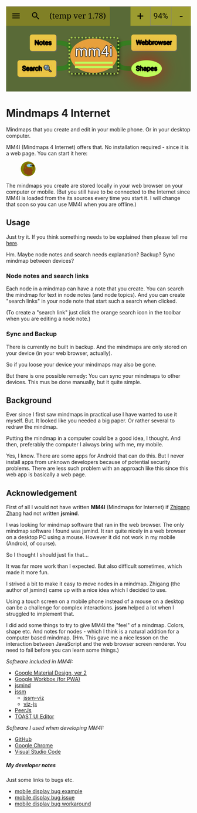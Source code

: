 ![my image](./img/mm4i.png)

# Mindmaps 4 Internet

Mindmaps that you create and edit in your mobile phone. Or in your desktop computer.

MM4I (Mindmaps 4 Internet) offers that.
        No installation required - since it is a web page.
        You can start it here:

<a href="https://lborgman.github.io/mm4i/mm4i.html">
    <figure>
    <img src="./img/mm4i.svg" width="40px" title="Start Mindmaps 4 Internet">
    </figure>
</a>

The mindmaps you create are stored locally in your web browser on your computer or mobile.  (But you still have to be connected to the Internet since MM4I is loaded from the its sources every time you start it.  I will change that soon so you can use MM4I when you are offline.)


## Usage
Just try it. If you think something needs to be explained then please tell me [here](https://github.com/lborgman/mm4i/issues).

Hm. Maybe node notes and search needs explanation? Backup? Sync mindmap between devices?


### Node notes and search links
Each node in a mindmap can have a note that you create.  You can search the mindmap for text in node notes (and node topics).  And you can create "search links" in your node note that start such a search when clicked.

(To create a "search link" just click the orange search icon in the toolbar when you are editing a node note.)


### Sync and Backup
There is currently no built in backup. And the mindmaps are only stored on your device (in your web browser, actually).

So if you loose your device your mindmaps may also be gone.

But there is one possible remedy: You can sync your mindmaps to other devices.  This mus be done manually, but it quite simple.



## Background
Ever since I first saw mindmaps in practical use I have wanted to use it myself.  But. It looked like you needed a big paper.  Or rather several to redraw the mindmap. 

Putting the mindmap in a computer could be a good idea, I thought.  And then, preferably the computer I always bring with me, my mobile.

Yes, I know. There are some apps for Android that can do this. But I never install apps from unknown developers because of potential security problems. There are less such problem with an approach like this since this web app is basically a web page.


## Acknowledgement

First of all I would not have written **MM4I** (Mindmaps for Internet) if [Zhigang Zhang](https://github.com/hizzgdev) had not written **jsmind**. 

I was looking for mindmap software that ran in the web browser.  The only mindmap software I found was jsmind.  It ran quite nicely in a web browser on a desktop PC using a mouse.  However it did not work in my mobile (Android, of course).

So I thought I should just fix that... 

It was far more work than I expected.  But also difficult sometimes, which made it more fun.

I strived a bit to make it easy to move nodes in a mindmap.  Zhigang (the author of jsmind) came up with a nice idea which I decided to use.

Using a touch screen on a mobile phone instead of a mouse on a desktop can be a challenge for complex interactions.  **jssm** helped a lot when I struggled to implement that.

I did add some things to try to give MM4I the "feel" of a mindmap.  Colors, shape etc.  And notes for nodes - which I think is a natural addition for a computer based mindmap. (Hm. This gave me a nice lesson on the interaction between JavaScript and the web browser screen renderer. You need to fail before you can learn some things.)

*Software included in MM4I:*
* [Google Material Design, ver 2](https://m2.material.io/)
* [Google Workbox (for PWA)](https://developer.chrome.com/docs/workbox)
* [jsmind](https://www.npmjs.com/package/jsmind)
* [jssm](https://www.npmjs.com/package/jssm)
    * [jssm-viz](https://www.npmjs.com/package/jssm-viz)
    * [viz-js](https://www.npmjs.com/package/@viz-js/viz)
* [PeerJs](https://peerjs.com)
* [TOAST UI Editor](https://github.com/nhn/tui.editor/blob/master/README.md)

*Software I used when developing MM4I:*
* [GitHub](https://github.com/)
* [Google Chrome](https://en.wikipedia.org/wiki/Google_Chrome)
* [Visual Studio Code](https://code.visualstudio.com/)

##### My developer notes
Just some links to bugs etc.
* [mobile display bug example](https://lborgman.github.io/mm4i/mobile-disp-bug.html)
* [mobile display bug issue](https://issues.chromium.org/issues/381679574)
* [mobile display bug workaround](https://lborgman.github.io/mm4i/mobile-disp-bug-workaround.html)
